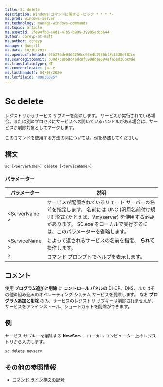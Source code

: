 ```yaml
---
title: Sc delete
description: Windows コマンドに関するトピック * * * *-
ms.prod: windows-server
ms.technology: manage-windows-commands
ms.topic: article
ms.assetid: 2fe94fb3-e4d1-47b5-b999-39995ecbb644
author: coreyp-at-msft
ms.author: coreyp
manager: dongill
ms.date: 10/16/2017
ms.openlocfilehash: 05b276de04d4250cc03e4b2976bf8c1330ef82ce
ms.sourcegitcommit: b00d7c8968c4adc8f699dbee694afe6ed36bc9de
ms.translationtype: MT
ms.contentlocale: ja-JP
ms.lasthandoff: 04/08/2020
ms.locfileid: "80835385"
---
```

# <a name="sc-delete"></a>Sc delete



レジストリからサービス サブキーを削除します。 サービスが実行されている場合、または別のプロセスにサービスへの開いているハンドルがある場合は、サービスが削除対象としてマークします。

このコマンドを使用する方法の例については、[例](#examples)を参照してください。

## <a name="syntax"></a>構文

```
sc [<ServerName>] delete [<ServiceName>]
```

### <a name="parameters"></a>パラメーター

|パラメーター|説明|
|---------|-----------|
|\<ServerName >|サービスが配置されているリモート サーバーの名前を指定します。 名前には UNC (汎用名前付け規則) 形式 (たとえば、\\\\myserver) を使用する必要があります。 SC.exe をローカルで実行するには、このパラメーターを省略します。|
|\<ServiceName >|によって返されるサービスの名前を指定、 **られて** 操作します。|
|?|コマンド プロンプトでヘルプを表示します。|

## <a name="remarks"></a>コメント

使用 **プログラム追加と削除** に **コントロール パネルの**  DHCP、DNS、またはその他の組み込みのオペレーティング システム サービスを削除します。 なお **プログラム追加と削除** のみ、サービスのレジストリ サブキーは削除されませんが、サービスをアンインストール、ショートカットを削除ができます。

## <a name="examples"></a>例

サービス サブキーを削除する **NewServ** 、ローカル コンピューター上のレジストリから入力します。
```
sc delete newserv
```

## <a name="additional-references"></a>その他の参照情報

- [コマンド ライン構文の記号](command-line-syntax-key.md)